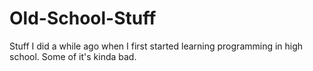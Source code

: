 # Old-School-Stuff
Stuff I did a while ago when I first started learning programming in high school. Some of it's kinda bad.
